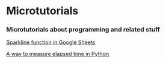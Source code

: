 # Microtutorials

### Microtutorials about programming and related stuff 

[Sparkline function in Google Sheets](https://github.com/rfaria/Microtutorials/blob/main/Google-Sheets/sparkline)

[A way to measure elapsed time in Python](https://github.com/rfaria/Microtutorials/blob/main/Python/CountTime.py)
